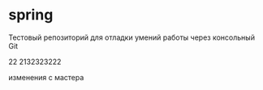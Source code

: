 # spring

Тестовый репозиторий для отладки умений работы через консольный Git

22
2132323222

изменения с мастера
